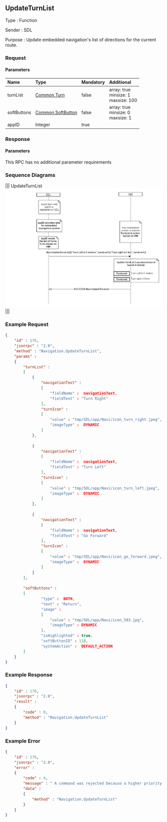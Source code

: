 ## UpdateTurnList

Type
: Function

Sender
: SDL

Purpose
: Update embedded navigation's list of directions for the current route.

### Request

#### Parameters

|Name|Type|Mandatory|Additional|
|:---|:---|:--------|:---------|
|turnList|[Common.Turn](../../Common/Structs/index.md#turn)|false|array: true<br>minsize: 1<br>maxsize: 100|
|softButtons|[Common.SoftButton](../../Common/Structs/index.md#softbutton)|false|array: true<br>minsize: 0<br>maxsize: 1|
|appID|Integer|true||

### Response

#### Parameters

This RPC has no additional parameter requirements

### Sequence Diagrams
|||
UpdateTurnList
![UpdateTurnList](./assets/UpdateTurnList.jpg)
|||

### Example Request

```json
{
	"id" : 176,
	"jsonrpc" : "2.0",
	"method" : "Navigation.UpdateTurnList",
	"params" :
	{
		"turnList" :
		[
			{
				"navigationText" :  
				[
					"fieldName" :  navigationText,
					"fieldText" : "Turn Right"
				],
				"turnIcon" :
				[
				 	"value" : "tmp/SDL/app/Navi/icon_turn_right.jpeg",
				 	"imageType" :  DYNAMIC
				]
			},

			{
				"navigationText" :  
				[
					"fieldName" :  navigationText,
					"fieldText" : "Turn Left"
				],
				"turnIcon" :
				[
				 	"value" : "tmp/SDL/app/Navi/icon_turn_left.jpeg",
				 	"imageType" :  DYNAMIC
				]
			},

			{
				"navigationText" :  
				[
					"fieldName" :  navigationText,
					"fieldText" : "Go Forward"
				],
				"turnIcon" :
				[
				 	"value" : "tmp/SDL/app/Navi/icon_go_forward.jpeg",
				 	"imageType" :  DYNAMIC
				]
			}
		],

		"softButtons" :
		[
				"type" :  BOTH,
				"text" : "Return",
				"image" :
				[
				 	"value" : "tmp/SDL/app/Navi/icon_583.jpg",
				 	"imageType" : DYNAMIC
				],
				"isHighlighted" : true,
				"softButtonID" : 118,
				"systemAction" :  DEFAULT_ACTION
		]
	}
}
```
### Example Response

```json
{
	"id" : 176,
	"jsonrpc" : "2.0",
	"result" :
	{
		"code" : 0,
		"method" : "Navigation.UpdateTurnList"
	}
}
```

### Example Error

```json
{
	"id" : 176,
	"jsonrpc" : "2.0",
	"error" :
	{
		"code" : 4,
		"message" : " A command was rejected because a higher priority command is requested",
		"data" :
		{
			"method" : "Navigation.UpdateTurnList"
		}
	}
}
```
